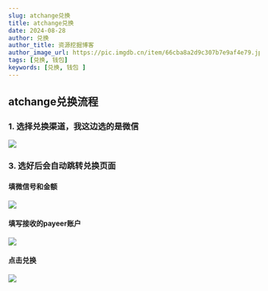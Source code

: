```yaml
---
slug: atchange兑换
title: atchange兑换
date: 2024-08-28
author: 兑换
author_title: 资源挖掘博客
author_image_url: https://pic.imgdb.cn/item/66cba8a2d9c307b7e9af4e79.jpg
tags: [兑换, 钱包]
keywords: [兑换, 钱包 ]
---
```




## atchange兑换流程

### 1. 选择兑换渠道，我这边选的是微信
![](https://pic.imgdb.cn/item/66ce0c0bd9c307b7e98ad202.jpg)
### 3. 选好后会自动跳转兑换页面
#### 填微信号和金额
![](https://pic.imgdb.cn/item/66ce0cf9d9c307b7e98b769f.jpg)

#### 填写接收的payeer账户
![](https://pic.imgdb.cn/item/66ce0cf9d9c307b7e98b76b4.jpg)

#### 点击兑换
![](https://pic.imgdb.cn/item/66ce0cf9d9c307b7e98b768f.jpg)
